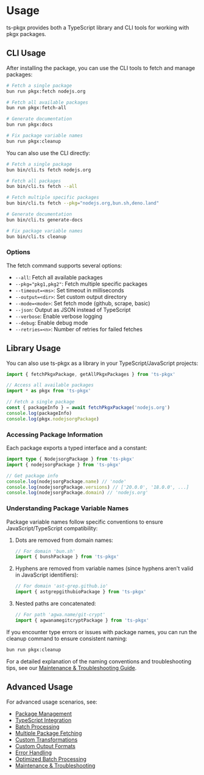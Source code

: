 # Usage

ts-pkgx provides both a TypeScript library and CLI tools for working with pkgx packages.

## CLI Usage

After installing the package, you can use the CLI tools to fetch and manage packages:

```bash
# Fetch a single package
bun run pkgx:fetch nodejs.org

# Fetch all available packages
bun run pkgx:fetch-all

# Generate documentation
bun run pkgx:docs

# Fix package variable names
bun run pkgx:cleanup
```

You can also use the CLI directly:

```bash
# Fetch a single package
bun bin/cli.ts fetch nodejs.org

# Fetch all packages
bun bin/cli.ts fetch --all

# Fetch multiple specific packages
bun bin/cli.ts fetch --pkg="nodejs.org,bun.sh,deno.land"

# Generate documentation
bun bin/cli.ts generate-docs

# Fix package variable names
bun bin/cli.ts cleanup
```

### Options

The fetch command supports several options:

- `--all`: Fetch all available packages
- `--pkg="pkg1,pkg2"`: Fetch multiple specific packages
- `--timeout=<ms>`: Set timeout in milliseconds
- `--output=<dir>`: Set custom output directory
- `--mode=<mode>`: Set fetch mode (github, scrape, basic)
- `--json`: Output as JSON instead of TypeScript
- `--verbose`: Enable verbose logging
- `--debug`: Enable debug mode
- `--retries=<n>`: Number of retries for failed fetches

## Library Usage

You can also use ts-pkgx as a library in your TypeScript/JavaScript projects:

```typescript
import { fetchPkgxPackage, getAllPkgxPackages } from 'ts-pkgx'

// Access all available packages
import * as pkgx from 'ts-pkgx'

// Fetch a single package
const { packageInfo } = await fetchPkgxPackage('nodejs.org')
console.log(packageInfo)
console.log(pkgx.nodejsorgPackage)
```

### Accessing Package Information

Each package exports a typed interface and a constant:

```typescript
import type { NodejsorgPackage } from 'ts-pkgx'
import { nodejsorgPackage } from 'ts-pkgx'

// Get package info
console.log(nodejsorgPackage.name) // 'node'
console.log(nodejsorgPackage.versions) // ['20.0.0', '18.0.0', ...]
console.log(nodejsorgPackage.domain) // 'nodejs.org'
```

### Understanding Package Variable Names

Package variable names follow specific conventions to ensure JavaScript/TypeScript compatibility:

1. Dots are removed from domain names:
   ```typescript
   // For domain 'bun.sh'
   import { bunshPackage } from 'ts-pkgx'
   ```

2. Hyphens are removed from variable names (since hyphens aren't valid in JavaScript identifiers):
   ```typescript
   // For domain 'ast-grep.github.io'
   import { astgrepgithubioPackage } from 'ts-pkgx'
   ```

3. Nested paths are concatenated:
   ```typescript
   // For path 'agwa.name/git-crypt'
   import { agwanamegitcryptPackage } from 'ts-pkgx'
   ```

If you encounter type errors or issues with package names, you can run the cleanup command to ensure consistent naming:

```bash
bun run pkgx:cleanup
```

For a detailed explanation of the naming conventions and troubleshooting tips, see our [Maintenance & Troubleshooting Guide](./maintenance.md).

## Advanced Usage

For advanced usage scenarios, see:

- [Package Management](./features/management.md)
- [TypeScript Integration](./features/typescript.md)
- [Batch Processing](./features/batch-processing.md)
- [Multiple Package Fetching](./features/multiple-fetching.md)
- [Custom Transformations](./advanced/transformations.md)
- [Custom Output Formats](./advanced/output-formats.md)
- [Error Handling](./advanced/error-handling.md)
- [Optimized Batch Processing](./advanced/batch-processing.md)
- [Maintenance & Troubleshooting](./maintenance.md)
